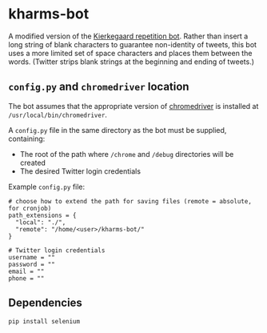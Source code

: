 # kharms-bot

A modified version of the [Kierkegaard repetition bot](https://github.com/lexipenia/repetition-bot-2). Rather than insert a long string of blank characters to guarantee non-identity of tweets, this bot uses a more limited set of space characters and places them between the words. (Twitter strips blank strings at the beginning and ending of tweets.)

## `config.py` and `chromedriver` location

The bot assumes that the appropriate version of [chromedriver](https://chromedriver.chromium.org/downloads) is installed at `/usr/local/bin/chromedriver`.

A `config.py` file in the same directory as the bot must be supplied, containing:
* The root of the path where `/chrome` and `/debug` directories will be created
* The desired Twitter login credentials

Example `config.py` file:
```
# choose how to extend the path for saving files (remote = absolute, for cronjob)
path_extensions = {
  "local": "./",
  "remote": "/home/<user>/kharms-bot/"
}

# Twitter login credentials
username = ""
password = ""
email = ""
phone = ""
```

## Dependencies
```
pip install selenium
```
